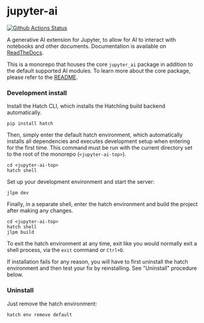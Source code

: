 # jupyter-ai

[![Github Actions Status](https://github.com/jupyterlab/jupyter-ai/actions/workflows/check-release.yml/badge.svg)](https://github.com/jupyterlab/jupyter-ai/actions/workflows/check-release.yml)

A generative AI extension for Jupyter, to allow for AI to interact with notebooks and other documents. Documentation is available on [ReadTheDocs](https://jupyter-ai.readthedocs.io/en/latest/).

This is a monorepo that houses the core `jupyter_ai` package in addition to the
default supported AI modules. To learn more about the core package, please refer
to the [README](packages/jupyter-ai/README.md).

### Development install

Install the Hatch CLI, which installs the Hatchling build backend automatically.

```
pip install hatch
```

Then, simply enter the default hatch environment, which automatically installs
all dependencies and executes development setup when entering for the first
time. This command must be run with the current directory set to the root of the
monorepo (`<jupyter-ai-top>`).

```
cd <jupyter-ai-top>
hatch shell
```

Set up your development environment and start the server:

```
jlpm dev
```

Finally, in a separate shell, enter the hatch environment and build the project
after making any changes.

```
cd <jupyter-ai-top>
hatch shell
jlpm build
```

To exit the hatch environment at any time, exit like you would normally exit a
shell process, via the `exit` command or `Ctrl+D`.

If installation fails for any reason, you will have to first uninstall the hatch
environment and then test your fix by reinstalling. See "Uninstall" procedure
below.

### Uninstall

Just remove the hatch environment:

```
hatch env remove default
```
